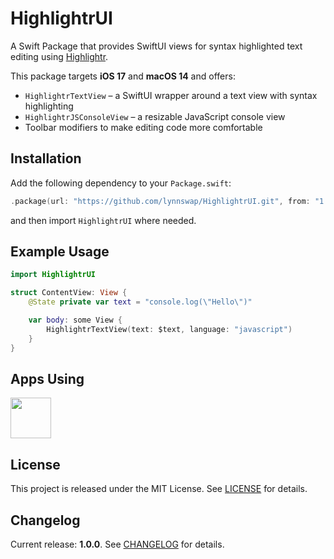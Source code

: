 # HighlightrUI

A Swift Package that provides SwiftUI views for syntax highlighted text editing using [Highlightr](https://github.com/raspu/Highlightr).

This package targets **iOS 17** and **macOS 14** and offers:

- `HighlightrTextView` &ndash; a SwiftUI wrapper around a text view with syntax highlighting
- `HighlightrJSConsoleView` &ndash; a resizable JavaScript console view
- Toolbar modifiers to make editing code more comfortable

## Installation

Add the following dependency to your `Package.swift`:

```swift
.package(url: "https://github.com/lynnswap/HighlightrUI.git", from: "1.0.0")
```

and then import `HighlightrUI` where needed.

## Example Usage

```swift
import HighlightrUI

struct ContentView: View {
    @State private var text = "console.log(\"Hello\")"

    var body: some View {
        HighlightrTextView(text: $text, language: "javascript")
    }
}
```

## Apps Using

<p float="left">
    <a href="https://apps.apple.com/jp/app/tweetpd/id1671411031"><img src="https://i.imgur.com/AC6eGdx.png" height="65"></a>
</p>

## License

This project is released under the MIT License. See [LICENSE](LICENSE) for details.

## Changelog

Current release: **1.0.0**. See [CHANGELOG](CHANGELOG.md) for details.
